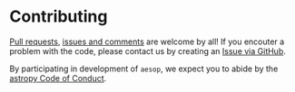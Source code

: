 # Contributing 

[Pull requests](https://github.com/bmorris3/aesop/pulls), 
[issues and comments](https://github.com/bmorris3/aesop/issues) are welcome by 
all!  If you encouter a problem with the code, please contact us 
by creating an [Issue via GitHub](https://github.com/bmorris3/aesop/issues).

By participating in development of ``aesop``, we expect you to abide by the 
[astropy Code of Conduct](http://www.astropy.org/code_of_conduct.html).
